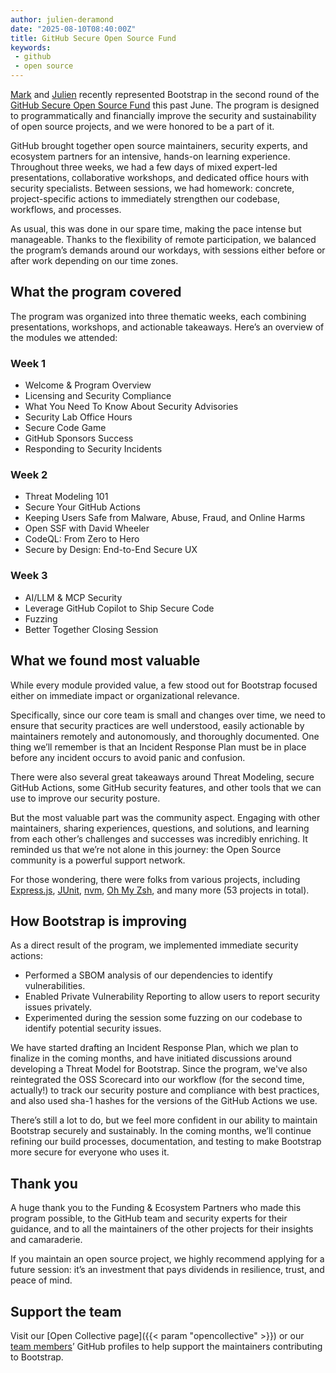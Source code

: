 ```yaml
---
author: julien-deramond
date: "2025-08-10T08:40:00Z"
title: GitHub Secure Open Source Fund
keywords:
 - github
 - open source
---
```


[Mark](https://github.com/mdo) and [Julien](https://github.com/julien-deramond/) recently represented Bootstrap in the second round of the [GitHub Secure Open Source Fund](https://github.blog/open-source/maintainers/securing-the-supply-chain-at-scale-starting-with-71-important-open-source-projects/) this past June. The program is designed to programmatically and financially improve the security and sustainability of open source projects, and we were honored to be a part of it.

GitHub brought together open source maintainers, security experts, and ecosystem partners for an intensive, hands-on learning experience. Throughout three weeks, we had a few days of mixed expert-led presentations, collaborative workshops, and dedicated office hours with security specialists. Between sessions, we had homework: concrete, project-specific actions to immediately strengthen our codebase, workflows, and processes.

As usual, this was done in our spare time, making the pace intense but manageable. Thanks to the flexibility of remote participation, we balanced the program’s demands around our workdays, with sessions either before or after work depending on our time zones.

## What the program covered

The program was organized into three thematic weeks, each combining presentations, workshops, and actionable takeaways. Here’s an overview of the modules we attended:

### Week 1

- Welcome & Program Overview
- Licensing and Security Compliance
- What You Need To Know About Security Advisories
- Security Lab Office Hours
- Secure Code Game
- GitHub Sponsors Success
- Responding to Security Incidents

### Week 2

- Threat Modeling 101
- Secure Your GitHub Actions
- Keeping Users Safe from Malware, Abuse, Fraud, and Online Harms
- Open SSF with David Wheeler
- CodeQL: From Zero to Hero
- Secure by Design: End-to-End Secure UX

### Week 3

- AI/LLM & MCP Security
- Leverage GitHub Copilot to Ship Secure Code
- Fuzzing
- Better Together Closing Session

## What we found most valuable

While every module provided value, a few stood out for Bootstrap focused either on immediate impact or organizational relevance.

Specifically, since our core team is small and changes over time, we need to ensure that security practices are well understood, easily actionable by maintainers remotely and autonomously, and thoroughly documented. One thing we’ll remember is that an Incident Response Plan must be in place before any incident occurs to avoid panic and confusion.

There were also several great takeaways around Threat Modeling, secure GitHub Actions, some GitHub security features, and other tools that we can use to improve our security posture.

But the most valuable part was the community aspect. Engaging with other maintainers, sharing experiences, questions, and solutions, and learning from each other’s challenges and successes was incredibly enriching. It reminded us that we’re not alone in this journey: the Open Source community is a powerful support network.

For those wondering, there were folks from various projects, including [Express.js](https://expressjs.com/), [JUnit](https://junit.org/), [nvm](https://github.com/nvm-sh/nvm), [Oh My Zsh](https://ohmyz.sh/), and many more (53 projects in total).

## How Bootstrap is improving

As a direct result of the program, we implemented immediate security actions:

- Performed a SBOM analysis of our dependencies to identify vulnerabilities.
- Enabled Private Vulnerability Reporting to allow users to report security issues privately.
- Experimented during the session some fuzzing on our codebase to identify potential security issues.

We have started drafting an Incident Response Plan, which we plan to finalize in the coming months, and have initiated discussions around developing a Threat Model for Bootstrap. Since the program, we've also reintegrated the OSS Scorecard into our workflow (for the second time, actually!) to track our security posture and compliance with best practices, and also used sha-1 hashes for the versions of the GitHub Actions we use.

There’s still a lot to do, but we feel more confident in our ability to maintain Bootstrap securely and sustainably. In the coming months, we’ll continue refining our build processes, documentation, and testing to make Bootstrap more secure for everyone who uses it.

## Thank you

A huge thank you to the Funding & Ecosystem Partners who made this program possible, to the GitHub team and security experts for their guidance, and to all the maintainers of the other projects for their insights and camaraderie.

If you maintain an open source project, we highly recommend applying for a future session: it’s an investment that pays dividends in resilience, trust, and peace of mind.

## Support the team

Visit our [Open Collective page]({{< param "opencollective" >}}) or our [team members](https://github.com/orgs/twbs/people)’ GitHub profiles to help support the maintainers contributing to Bootstrap.

